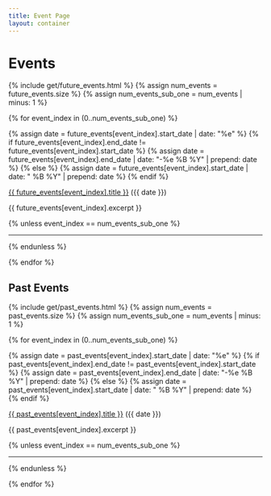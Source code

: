 ```yaml
---
title: Event Page
layout: container
---
```


<h1>Events</h1>

{% include get/future_events.html %}
{% assign num_events = future_events.size %}
{% assign num_events_sub_one = num_events | minus: 1 %}

{% for event_index in (0..num_events_sub_one) %}

{% assign date = future_events[event_index].start_date | date: "%e" %}
{% if future_events[event_index].end_date != future_events[event_index].start_date %}
    {% assign date = future_events[event_index].end_date | date: "-%e %B %Y" | prepend: date %}
{% else %}
    {% assign date = future_events[event_index].start_date | date: " %B %Y" | prepend: date %}
{% endif %}
    
<a href="{{ future_events[event_index].url | relative_url }}">{{ future_events[event_index].title }}</a> ({{ date }})

{{ future_events[event_index].excerpt }}

{% unless event_index == num_events_sub_one %}
<hr/>
{% endunless %}

{% endfor %}

<h2 class="pt-3 text-muted">Past Events</h2>

{% include get/past_events.html %}
{% assign num_events = past_events.size %}
{% assign num_events_sub_one = num_events | minus: 1 %}

{% for event_index in (0..num_events_sub_one) %}

{% assign date = past_events[event_index].start_date | date: "%e" %}
{% if past_events[event_index].end_date != past_events[event_index].start_date %}
{% assign date = past_events[event_index].end_date | date: "-%e %B %Y" | prepend: date %}
{% else %}
{% assign date = past_events[event_index].start_date | date: " %B %Y" | prepend: date %}
{% endif %}

<a href="{{ past_events[event_index].url | relative_url }}">{{ past_events[event_index].title }}</a> ({{ date }})

{{ past_events[event_index].excerpt }}

{% unless event_index == num_events_sub_one %}
<hr/>
{% endunless %}

{% endfor %}

